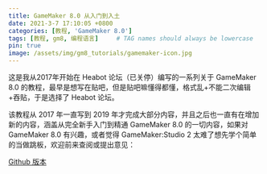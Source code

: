 ```yaml
---
title: GameMaker 8.0 从入门到入土
date: 2021-3-7 17:10:05 +0800
categories: [教程, 'GameMaker 8.0']
tags: [教程, gm8, 编程语言]     # TAG names should always be lowercase
pin: true
image: /assets/img/gm8_tutorials/gamemaker-icon.jpg
---
```


这是我从2017年开始在 Heabot 论坛（已关停）编写的一系列关于 GameMaker 8.0 的教程，最早是想写在贴吧，但是贴吧嘛懂得都懂，格式乱+不能二次编辑+吞贴，于是选择了 Heabot 论坛。

该教程从 2017 年一直写到 2019 年才完成大部分内容，并且之后也一直有在增加新的内容，涵盖从完全新手入门到精通 GameMaker 8.0 的一切内容，如果对 GameMaker 8.0 有兴趣，或者觉得 GameMaker:Studio 2 太难了想先学个简单的当做跳板，欢迎前来查阅或提出意见：

[Github 版本](https://gm8.nihil.cc/)


